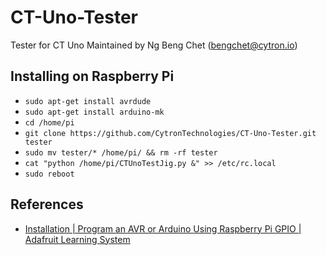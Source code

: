 # CT-Uno-Tester
Tester for CT Uno
Maintained by Ng Beng Chet ([bengchet@cytron.io](mailto:bengchet@cytron.io))

## Installing on Raspberry Pi
- ```sudo apt-get install avrdude```
- ```sudo apt-get install arduino-mk```
- ```cd /home/pi```
- ```git clone https://github.com/CytronTechnologies/CT-Uno-Tester.git tester```
- ```sudo mv tester/* /home/pi/ && rm -rf tester```
- ```cat "python /home/pi/CTUnoTestJig.py &" >> /etc/rc.local```
- ```sudo reboot```

## References
- [Installation | Program an AVR or Arduino Using Raspberry Pi GPIO | Adafruit Learning System](https://learn.adafruit.com/program-an-avr-or-arduino-using-raspberry-pi-gpio-pins/installation)
